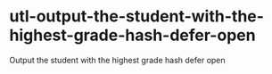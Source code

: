 # utl-output-the-student-with-the-highest-grade-hash-defer-open
Output the student with the highest grade hash defer open
